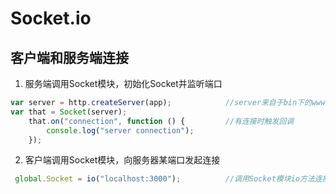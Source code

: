 # Socket.io

## 客户端和服务端连接

1. 服务端调用Socket模块，初始化Socket并监听端口
```javascript
var server = http.createServer(app);			//server来自于bin下的www文件
var that = Socket(server);
    that.on("connection", function () {			//有连接时触发回调
        console.log("server connection");
    });
```

2. 客户端调用Socket模块，向服务器某端口发起连接

```javascript
 global.Socket = io("localhost:3000");			//调用Socket模块io方法连接
```
